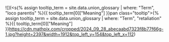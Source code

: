 ![](<<span class="tooltip">s<span class="tooltip-text">{% assign tooltip_term = site.data.union_glossary | where: "Term", "loco parentis" %}{{ tooltip_term[0]["Meaning"] }}</span></span>pan class="tooltip"><span class="tooltip-text">{% assign tooltip_term = site.data.union_glossary | where: "Term", "retaliation" %}{{ tooltip_term[0]["Meaning"] }}</span></span>https://cdn.mathpix.com/cropped/2024_09_28_abecaabd7323f8b77f66g-1.jpg?height=2397&width=1912&top_left_y=154&top_left_x=112)

